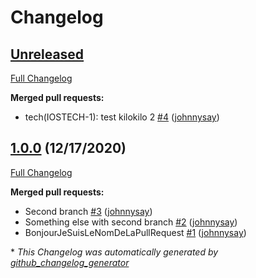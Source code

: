 # Changelog

## [Unreleased](https://github.com/johnnysay/tryChangelog/tree/HEAD)

[Full Changelog](https://github.com/johnnysay/tryChangelog/compare/1.0.0...HEAD)

**Merged pull requests:**

- tech\(IOSTECH-1\): test kilokilo 2 [\#4](https://github.com/johnnysay/tryChangelog/pull/4) ([johnnysay](https://github.com/johnnysay))

## [1.0.0](https://github.com/johnnysay/tryChangelog/tree/1.0.0) (12/17/2020)

[Full Changelog](https://github.com/johnnysay/tryChangelog/compare/0798b59b6659e003184ec3eb8fd1ccbbd86e84b5...1.0.0)

**Merged pull requests:**

- Second branch [\#3](https://github.com/johnnysay/tryChangelog/pull/3) ([johnnysay](https://github.com/johnnysay))
- Something else with second branch [\#2](https://github.com/johnnysay/tryChangelog/pull/2) ([johnnysay](https://github.com/johnnysay))
- BonjourJeSuisLeNomDeLaPullRequest [\#1](https://github.com/johnnysay/tryChangelog/pull/1) ([johnnysay](https://github.com/johnnysay))



\* *This Changelog was automatically generated by [github_changelog_generator](https://github.com/github-changelog-generator/github-changelog-generator)*
